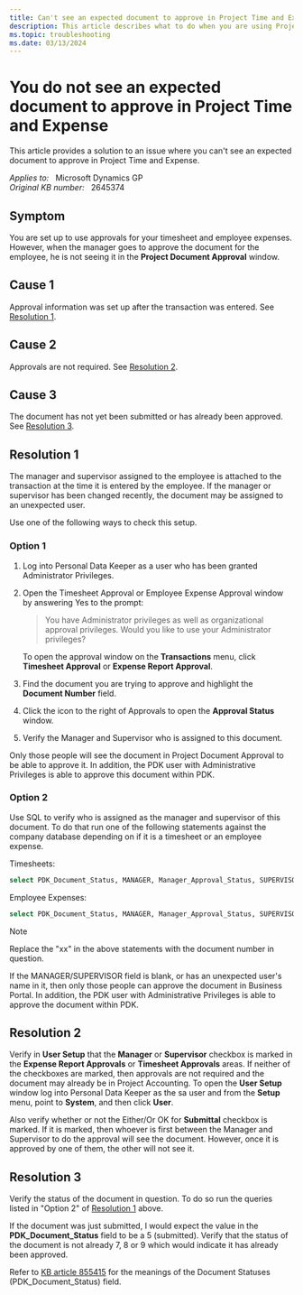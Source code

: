 ```yaml
---
title: Can't see an expected document to approve in Project Time and Expense
description: This article describes what to do when you are using Project Time and Expense for Business Portal and are approving timesheets or expenses and you do not see a document that you need to approve.
ms.topic: troubleshooting
ms.date: 03/13/2024
---
```

# You do not see an expected document to approve in Project Time and Expense

This article provides a solution to an issue where you can't see an expected document to approve in Project Time and Expense.

_Applies to:_ &nbsp; Microsoft Dynamics GP  
_Original KB number:_ &nbsp; 2645374

## Symptom

You are set up to use approvals for your timesheet and employee expenses. However, when the manager goes to approve the document for the employee, he is not seeing it in the **Project Document Approval** window.

## Cause 1

Approval information was set up after the transaction was entered. See [Resolution 1](#resolution-1).

## Cause 2

Approvals are not required. See [Resolution 2](#resolution-2).

## Cause 3

The document has not yet been submitted or has already been approved. See [Resolution 3](#resolution-3).

## Resolution 1

The manager and supervisor assigned to the employee is attached to the transaction at the time it is entered by the employee. If the manager or supervisor has been changed recently, the document may be assigned to an unexpected user.

Use one of the following ways to check this setup.

### Option 1

1. Log into Personal Data Keeper as a user who has been granted Administrator Privileges.

2. Open the Timesheet Approval or Employee Expense Approval window by answering Yes to the prompt:

    > You have Administrator privileges as well as organizational approval privileges. Would you like to use your Administrator privileges?

    To open the approval window on the **Transactions** menu, click **Timesheet Approval** or **Expense Report Approval**.

3. Find the document you are trying to approve and highlight the **Document Number** field.

4. Click the icon to the right of Approvals to open the **Approval Status** window.

5. Verify the Manager and Supervisor who is assigned to this document.

Only those people will see the document in Project Document Approval to be able to approve it. In addition, the PDK user with Administrative Privileges is able to approve this document within PDK.

### Option 2

Use SQL to verify who is assigned as the manager and supervisor of this document. To do that run one of the following statements against the company database depending on if it is a timesheet or an employee expense.

Timesheets:

```sql
select PDK_Document_Status, MANAGER, Manager_Approval_Status, SUPERVISOR, Sup_Approval_Status, Administrator, Admin_Approval_Status, * from PDK10000 where PDK_TS_No = 'xx'
```

Employee Expenses:

```sql
select PDK_Document_Status, MANAGER, Manager_Approval_Status, SUPERVISOR, Sup_Approval_Status, Administrator, Admin_Approval_Status, * from PDK10500 where PDK_EE_No = 'xx'
```

> [!NOTE]
> Replace the "xx" in the above statements with the document number in question.

If the MANAGER/SUPERVISOR field is blank, or has an unexpected user's name in it, then only those people can approve the document in Business Portal. In addition, the PDK user with Administrative Privileges is able to approve the document within PDK.

## Resolution 2

Verify in **User Setup** that the **Manager** or **Supervisor** checkbox is marked in the **Expense Report Approvals** or **Timesheet Approvals** areas. If neither of the checkboxes are marked, then approvals are not required and the document may already be in Project Accounting. To open the **User Setup** window log into Personal Data Keeper as the sa user and from the **Setup** menu, point to **System**, and then click **User**.

Also verify whether or not the Either/Or OK for **Submittal** checkbox is marked. If it is marked, then whoever is first between the Manager and Supervisor to do the approval will see the document. However, once it is approved by one of them, the other will not see it.

## Resolution 3

Verify the status of the document in question. To do so run the queries listed in "Option 2" of [Resolution 1](#resolution-1) above.

If the document was just submitted, I would expect the value in the **PDK_Document_Status** field to be a 5 (submitted). Verify that the status of the document is not already 7, 8 or 9 which would indicate it has already been approved.

Refer to [KB article 855415](https://support.microsoft.com/topic/document-statuses-in-pdk-fca80151-629f-28a3-deb4-73b13ee79f78) for the meanings of the Document Statuses (PDK_Document_Status) field.
